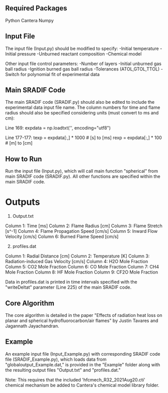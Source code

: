 ## Required Packages

Python
Cantera
Numpy

## Input File

The input file (Input.py) should be modified to specify:
-Initial temperature
-Initial pressure
-Unburned reactant composition
-Chemical model

Other input file control parameters:
-Number of layers
-Initial unburned gas ball radius
-Ignition burned gas ball radius
-Tolerances (ATOL,GTOL,TTOL)
-Switch for polynomial fit of experimental data

## Main SRADIF Code

The main SRADIF code (SRADIF.py) should also be edited to include the experimental data input file name.
The column numbers for time and flame radius should also be specified considering units (must convert to ms and cm):

Line 169:
expdata = np.loadtxt('<experimental data file name>', encoding="utf8")

Line 177-177:
texp = expdata[:,<time column number>] * 1000					# [s] to [ms]
rexp = expdata[:,<flame radius column number>] * 100 			# [m] to [cm]

## How to Run

Run the input file (Input.py), which will call main function "spherical" from main SRADIF code (SRADIF.py).
All other functions are specified within the main SRADIF code.

# Outputs

1. Output.txt

Column 1: Time 								[ms]
Column 2: Flame Radius 						[cm]
Column 3: Flame Stretch						[s^-1]
Column 4: Flame Propagation Speed 			[cm/s]
Column 5: Inward Flow Velocity				[cm/s]
Column 6: Burned Flame Speed				[cm/s]

2. profiles.dat

Column 1: Radial Distance					[cm]
Column 2: Temperature						[K]
Column 3: Radiation-induced Gas Velocity 	[cm/s]
Column 4: H2O Mole Fraction
Column 5: CO2 Mole Fraction
Column 6: CO Mole Fraction
Column 7: CH4 Mole Fraction
Column 8: HF Mole Fraction
Column 9: CF2O Mole Fraction

Data in profiles.dat is printed in time intervals specified with the "writeDeltat" parameter (Line 225) of the main SRADIF code. 

## Core Algorithm

The core algorithm is detailed in the paper "Effects of radiation heat loss on planar and spherical hydrofluorocarbon/air flames" by Justin Tavares and Jagannath Jayachandran.


## Example

An example input file (Input_Example.py) with corresponding SRADIF code file (SRADIF_Example.py), which loads data from "globaloutput_Example.dat,"
is provided in the "Example" folder along with the resulting output files "Output.txt" and "profiles.dat." 

Note: This requires that the included 'hfcmech_R32_2021Aug20.cti' chemical mechanism be added to Cantera's chemical model library folder.


